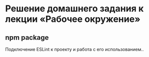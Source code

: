 # Решение домашнего задания к лекции «Рабочее окружение»

## npm package

Подключение ESLint к проекту и работа с его использованием.. 
